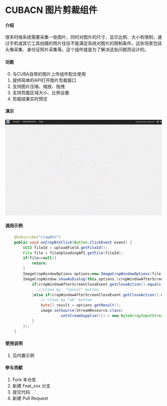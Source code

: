 # CUBACN 图片剪裁组件

#### 介绍

很多时候系统需要采集一些图片，同时对图片的尺寸、显示比例、大小有限制，通过手机或其它工具拍摄的照片往往不能满足系统对图片的限制条件。这些场景包括头像采集、身份证照片采集等。这个组件就是为了解决这些问题而设计的。

#### 功能
0. 与CUBA自带的图片上传组件配合使用
0. 提供简单的API打开图片剪裁窗口
0. 支持图片压缩、缩放、拖拽
0. 支持剪裁区域大小、比例设置
0. 剪裁结果实时预览

#### 演示
![image](https://github.com/cubacn/ImageCropper/blob/master/imageCropDemo.gif)

#### 调用示例
```java
    @Subscribe("cropBtn")
    public void onCropBtnClick(Button.ClickEvent event) {
        UUID fileId = uploadField.getFileId();
        File file = fileUploadingAPI.getFile(fileId);
        if(file==null){
            return;
        }
        ImageCropWindowOptions options=new ImageCropWindowOptions(file);
        ImageCropWindow.showAsDialog(this,options,(cropWindowAfterScreenCloseEvent)->{
            if(cropWindowAfterScreenCloseEvent.getCloseAction().equals(WINDOW_DISCARD_AND_CLOSE_ACTION)){
               //close by  "Cancel" button
            }else if(cropWindowAfterScreenCloseEvent.getCloseAction().equals(WINDOW_COMMIT_AND_CLOSE_ACTION)){
                // close by "ok" button
                byte[] result = options.getResult();
                image.setSource(StreamResource.class)
                        .setStreamSupplier(()-> new ByteArrayInputStream(result)).setBufferSize(1024);
            }
        });
    }

```

#### 使用说明
1. 见内置示例

#### 参与贡献

1. Fork 本仓库
2. 新建 Feat_xxx 分支
3. 提交代码
4. 新建 Pull Request

